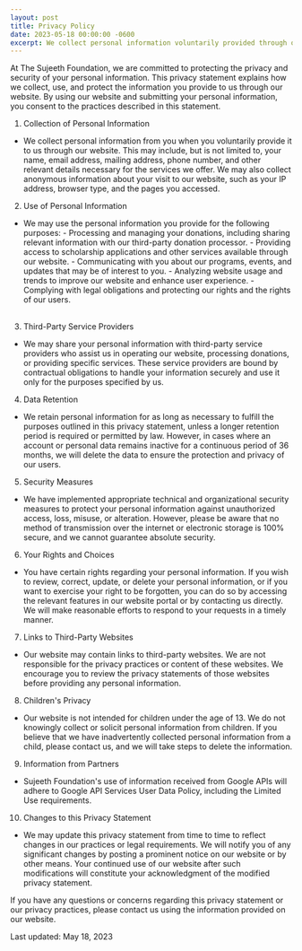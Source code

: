 ```yaml
---
layout: post
title: Privacy Policy
date: 2023-05-18 00:00:00 -0600
excerpt: We collect personal information voluntarily provided through our website for donation processing and scholarship applications. Your information may be shared with third-party service providers, and scholarship application data is retained for twelve months. You have the right to review, update, or delete your personal information and can exercise your right to be forgotten through our website portal or by contacting us directly.
---
```

At The Sujeeth Foundation, we are committed to protecting the privacy and security of your personal information. This privacy statement explains how we collect, use, and protect the information you provide to us through our website. By using our website and submitting your personal information, you consent to the practices described in this statement.

1. Collection of Personal Information
- We collect personal information from you when you voluntarily provide it to us through our website. This may include, but is not limited to, your name, email address, mailing address, phone number, and other relevant details necessary for the services we offer. We may also collect anonymous information about your visit to our website, such as your IP address, browser type, and the pages you accessed.

2. Use of Personal Information
- We may use the personal information you provide for the following purposes:
        - Processing and managing your donations, including sharing relevant information with our third-party donation processor.
        - Providing access to scholarship applications and other services available through our website.
        - Communicating with you about our programs, events, and updates that may be of interest to you.
        - Analyzing website usage and trends to improve our website and enhance user experience.
        - Complying with legal obligations and protecting our rights and the rights of our users.
<br/> <br/>

3. Third-Party Service Providers
- We may share your personal information with third-party service providers who assist us in operating our website, processing donations, or providing specific services. These service providers are bound by contractual obligations to handle your information securely and use it only for the purposes specified by us.

4. Data Retention
- We retain personal information for as long as necessary to fulfill the purposes outlined in this privacy statement, unless a longer retention period is required or permitted by law. However, in cases where an account or personal data remains inactive for a continuous period of 36 months, we will delete the data to ensure the protection and privacy of our users.

5. Security Measures
- We have implemented appropriate technical and organizational security measures to protect your personal information against unauthorized access, loss, misuse, or alteration. However, please be aware that no method of transmission over the internet or electronic storage is 100% secure, and we cannot guarantee absolute security.

6. Your Rights and Choices
- You have certain rights regarding your personal information. If you wish to review, correct, update, or delete your personal information, or if you want to exercise your right to be forgotten, you can do so by accessing the relevant features in our website portal or by contacting us directly. We will make reasonable efforts to respond to your requests in a timely manner.

7. Links to Third-Party Websites
- Our website may contain links to third-party websites. We are not responsible for the privacy practices or content of these websites. We encourage you to review the privacy statements of those websites before providing any personal information.

8. Children's Privacy
- Our website is not intended for children under the age of 13. We do not knowingly collect or solicit personal information from children. If you believe that we have inadvertently collected personal information from a child, please contact us, and we will take steps to delete the information.

9. Information from Partners
- Sujeeth Foundation's use of information received from Google APIs will adhere to Google API Services User Data Policy, including the Limited Use requirements.

10. Changes to this Privacy Statement
- We may update this privacy statement from time to time to reflect changes in our practices or legal requirements. We will notify you of any significant changes by posting a prominent notice on our website or by other means. Your continued use of our website after such modifications will constitute your acknowledgment of the modified privacy statement.

If you have any questions or concerns regarding this privacy statement or our privacy practices, please contact us using the information provided on our website.

Last updated: May 18, 2023
